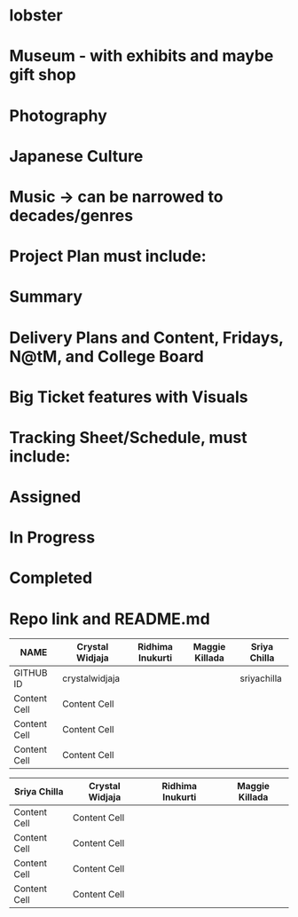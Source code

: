 # lobster

# Museum - with exhibits and maybe gift shop
# Photography
# Japanese Culture
# Music → can be narrowed to decades/genres

# Project Plan must include:
# Summary
# Delivery Plans and Content, Fridays, N@tM, and College Board
# Big Ticket features with Visuals
# Tracking Sheet/Schedule, must include:
# Assigned
# In Progress
# Completed
# Repo link and README.md

NAME          | Crystal Widjaja | Ridhima Inukurti | Maggie Killada |  Sriya Chilla  |
------------- | --------------- | ---------------- | -------------- | -------------- |
GITHUB ID     | crystalwidjaja  |                  |                |  sriyachilla   |
Content Cell  | Content Cell    |                  |                |                |
Content Cell  | Content Cell    |                  |                |                |
Content Cell  | Content Cell    |                  |                |                |
  
Sriya Chilla  | Crystal Widjaja | Ridhima Inukurti | Maggie Killada
------------- | --------------- | ---------------- | --------------
Content Cell  | Content Cell    |                  |
Content Cell  | Content Cell    |                  |
Content Cell  | Content Cell    |                  |
Content Cell  | Content Cell    |                  |
